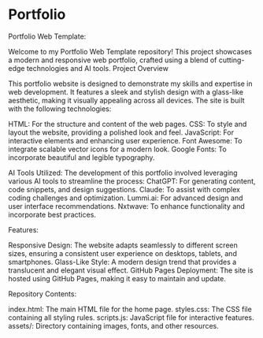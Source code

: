 # Portfolio
Portfolio Web Template:

Welcome to my Portfolio Web Template repository! This project showcases a modern and responsive web portfolio, crafted using a blend of cutting-edge technologies and AI tools.
Project Overview

This portfolio website is designed to demonstrate my skills and expertise in web development. It features a sleek and stylish design with a glass-like aesthetic, making it visually appealing across all devices. The site is built with the following technologies:

HTML: For the structure and content of the web pages.
CSS: To style and layout the website, providing a polished look and feel.
JavaScript: For interactive elements and enhancing user experience.
Font Awesome: To integrate scalable vector icons for a modern look.
Google Fonts: To incorporate beautiful and legible typography.

AI Tools Utilized:
The development of this portfolio involved leveraging various AI tools to streamline the process:
ChatGPT: For generating content, code snippets, and design suggestions.
Claude: To assist with complex coding challenges and optimization.
Lummi.ai: For advanced design and user interface recommendations.
Nxtwave: To enhance functionality and incorporate best practices.

Features:

Responsive Design: The website adapts seamlessly to different screen sizes, ensuring a consistent user experience on desktops, tablets, and smartphones.
Glass-Like Style: A modern design trend that provides a translucent and elegant visual effect.
GitHub Pages Deployment: The site is hosted using GitHub Pages, making it easy to maintain and update.

Repository Contents:

index.html: The main HTML file for the home page.
styles.css: The CSS file containing all styling rules.
scripts.js: JavaScript file for interactive features.
assets/: Directory containing images, fonts, and other resources.
